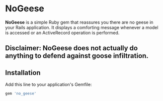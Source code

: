 # NoGeese

**NoGeese** is a simple Ruby gem that reassures you there are no geese in your Rails application. It displays a comforting message whenever a model is accessed or an ActiveRecord operation is performed.

**Disclaimer:** NoGeese does not actually do anything to defend against goose infiltration.
---

## Installation

Add this line to your application's Gemfile:

```ruby
gem 'no_geese'

